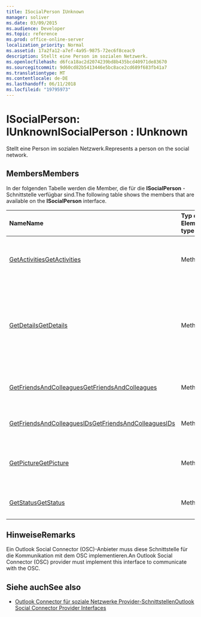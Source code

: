 ```yaml
---
title: ISocialPerson IUnknown
manager: soliver
ms.date: 03/09/2015
ms.audience: Developer
ms.topic: reference
ms.prod: office-online-server
localization_priority: Normal
ms.assetid: 17a2fa12-a7ef-4a95-9875-72ec6f8ceac9
description: Stellt eine Person im sozialen Netzwerk.
ms.openlocfilehash: d6fca18ac2d2074239bd8b435bcd40971de83670
ms.sourcegitcommit: 9d60cd82b5413446e5bc8ace2cd689f683fb41a7
ms.translationtype: MT
ms.contentlocale: de-DE
ms.lasthandoff: 06/11/2018
ms.locfileid: "19795973"
---
```

# <a name="isocialperson--iunknown"></a><span data-ttu-id="2e12b-103">ISocialPerson: IUnknown</span><span class="sxs-lookup"><span data-stu-id="2e12b-103">ISocialPerson : IUnknown</span></span>

<span data-ttu-id="2e12b-104">Stellt eine Person im sozialen Netzwerk.</span><span class="sxs-lookup"><span data-stu-id="2e12b-104">Represents a person on the social network.</span></span>
  
## <a name="members"></a><span data-ttu-id="2e12b-105">Members</span><span class="sxs-lookup"><span data-stu-id="2e12b-105">Members</span></span>

<span data-ttu-id="2e12b-106">In der folgenden Tabelle werden die Member, die für die **ISocialPerson** -Schnittstelle verfügbar sind.</span><span class="sxs-lookup"><span data-stu-id="2e12b-106">The following table shows the members that are available on the **ISocialPerson** interface.</span></span> 
  
|<span data-ttu-id="2e12b-107">**Name**</span><span class="sxs-lookup"><span data-stu-id="2e12b-107">**Name**</span></span>|<span data-ttu-id="2e12b-108">**Typ des Elements**</span><span class="sxs-lookup"><span data-stu-id="2e12b-108">**Member type**</span></span>|<span data-ttu-id="2e12b-109">**Beschreibung**</span><span class="sxs-lookup"><span data-stu-id="2e12b-109">**Description**</span></span>|
|:-----|:-----|:-----|
|[<span data-ttu-id="2e12b-110">GetActivities</span><span class="sxs-lookup"><span data-stu-id="2e12b-110">GetActivities</span></span>](isocialperson-getactivities.md) <br/> |<span data-ttu-id="2e12b-111">Methode</span><span class="sxs-lookup"><span data-stu-id="2e12b-111">Method</span></span>  <br/> |<span data-ttu-id="2e12b-112">Diese Methode ist seit Outlook Social Connector 2013 veraltet.</span><span class="sxs-lookup"><span data-stu-id="2e12b-112">This method has been deprecated since Outlook Social Connector 2013.</span></span>  <br/> |
|[<span data-ttu-id="2e12b-113">GetDetails</span><span class="sxs-lookup"><span data-stu-id="2e12b-113">GetDetails</span></span>](isocialperson-getdetails.md) <br/> |<span data-ttu-id="2e12b-114">Methode</span><span class="sxs-lookup"><span data-stu-id="2e12b-114">Method</span></span>  <br/> |<span data-ttu-id="2e12b-115">Ruft eine Zeichenfolge, die Details zu einem Profilbild der Person ein, beispielsweise den Vornamen, Nachnamen sowie eine URL darstellt.</span><span class="sxs-lookup"><span data-stu-id="2e12b-115">Gets a string that represents details for the person, such as the first name, last name, and a URL to a profile picture.</span></span>  <br/> |
|[<span data-ttu-id="2e12b-116">GetFriendsAndColleagues</span><span class="sxs-lookup"><span data-stu-id="2e12b-116">GetFriendsAndColleagues</span></span>](isocialperson-getfriendsandcolleagues.md) <br/> |<span data-ttu-id="2e12b-117">Methode</span><span class="sxs-lookup"><span data-stu-id="2e12b-117">Method</span></span>  <br/> |<span data-ttu-id="2e12b-118">Ruft eine Zeichenfolge, die eine Auflistung von Personen darstellt.</span><span class="sxs-lookup"><span data-stu-id="2e12b-118">Gets a string that represents a collection of people.</span></span>  <br/> |
|[<span data-ttu-id="2e12b-119">GetFriendsAndColleaguesIDs</span><span class="sxs-lookup"><span data-stu-id="2e12b-119">GetFriendsAndColleaguesIDs</span></span>](isocialperson-getfriendsandcolleaguesids.md) <br/> |<span data-ttu-id="2e12b-120">Methode</span><span class="sxs-lookup"><span data-stu-id="2e12b-120">Method</span></span>  <br/> |<span data-ttu-id="2e12b-121">Diese Methode wird derzeit nicht unterstützt.</span><span class="sxs-lookup"><span data-stu-id="2e12b-121">This method is currently not supported.</span></span>  <br/> |
|[<span data-ttu-id="2e12b-122">GetPicture</span><span class="sxs-lookup"><span data-stu-id="2e12b-122">GetPicture</span></span>](isocialperson-getpicture.md) <br/> |<span data-ttu-id="2e12b-123">Methode</span><span class="sxs-lookup"><span data-stu-id="2e12b-123">Method</span></span>  <br/> |<span data-ttu-id="2e12b-124">Ruft ein Array von Bytes, die die Bildressource der Person enthält.</span><span class="sxs-lookup"><span data-stu-id="2e12b-124">Gets an array of bytes that contains the picture resource for the person.</span></span>  <br/> |
|[<span data-ttu-id="2e12b-125">GetStatus</span><span class="sxs-lookup"><span data-stu-id="2e12b-125">GetStatus</span></span>](isocialperson-getstatus.md) <br/> |<span data-ttu-id="2e12b-126">Methode</span><span class="sxs-lookup"><span data-stu-id="2e12b-126">Method</span></span>  <br/> |<span data-ttu-id="2e12b-127">Diese Methode wird derzeit nicht unterstützt.</span><span class="sxs-lookup"><span data-stu-id="2e12b-127">This method is currently not supported.</span></span>  <br/> |
   
## <a name="remarks"></a><span data-ttu-id="2e12b-128">Hinweise</span><span class="sxs-lookup"><span data-stu-id="2e12b-128">Remarks</span></span>

<span data-ttu-id="2e12b-129">Ein Outlook Social Connector (OSC)-Anbieter muss diese Schnittstelle für die Kommunikation mit dem OSC implementieren.</span><span class="sxs-lookup"><span data-stu-id="2e12b-129">An Outlook Social Connector (OSC) provider must implement this interface to communicate with the OSC.</span></span>
  
## <a name="see-also"></a><span data-ttu-id="2e12b-130">Siehe auch</span><span class="sxs-lookup"><span data-stu-id="2e12b-130">See also</span></span>

- [<span data-ttu-id="2e12b-131">Outlook Connector für soziale Netzwerke Provider-Schnittstellen</span><span class="sxs-lookup"><span data-stu-id="2e12b-131">Outlook Social Connector Provider Interfaces</span></span>](outlook-social-connector-provider-interfaces.md)

